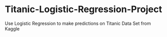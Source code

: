 # Titanic-Logistic-Regression-Project
Use Logistic Regression to make predictions on Titanic Data Set from Kaggle
